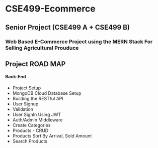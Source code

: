 # CSE499-Ecommerce

## Senior Project (CSE499 A + CSE499 B)
### **Web Based E-Commerce Project using the MERN Stack For Selling Agricultural Prouduce**

## Project ROAD MAP
#### Back-End
* Project Setup
* MongoDB Cloud Database Setup
* Building the RESTful API
* User Signup
* Validation
* User SignIn Using JWT
* Auth/Admin Middleware
* Create Categories
* Products - CRUD
* Products Sort By Arrival, Sold Amount
* Search Products

